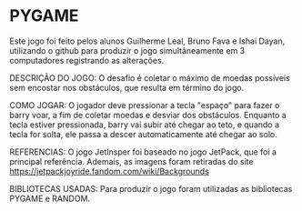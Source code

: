 # PYGAME
Este jogo foi feito pelos alunos Guilherme Leal, Bruno Fava e Ishai Dayan, utilizando o github para produzir o jogo simultâneamente em 3 computadores registrando as alterações.

DESCRIÇÃO DO JOGO: 
O desafio é coletar o máximo de moedas possíveis sem encostar nos obstáculos, que resulta em término do jogo.

COMO JOGAR: 
O jogador deve pressionar a tecla "espaço" para fazer o barry voar, a fim de coletar moedas e desviar dos obstáculos. Enquanto a tecla estiver pressionada, barry vai subir até chegar ao teto, e quando a tecla for solta, ele passa a descer automaticamente até chegar ao solo.

REFERENCIAS: 
O jogo JetInsper foi baseado no jogo JetPack, que foi a principal referência. Ademais, as imagens foram retiradas do site https://jetpackjoyride.fandom.com/wiki/Backgrounds

BIBLIOTECAS USADAS:
Para produzir o jogo foram utilizadas as bibliotecas PYGAME e RANDOM.